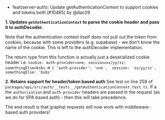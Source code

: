 - feat(server-auth): Update getAuthenticationContext to support cookies and tokens both (#10465) by @dac09

**1. Updates `getAuthenticationContext` to parse the cookie header and pass it to authDecoder.**

Note that the authentication context itself does not pull out the token from cookies, because with some providers (e.g. supabase) - we don't know the name of the cookie. This is left to the authDecoder implementation. 

The return type from this function is actually just a deserialized cookie header i.e. 
`cookie: auth-provider=one; session=xx/yy/zz; somethingElse=bsbs` => `{ 'auth-provider': 'one',  session: 'xx/yy/zz', somethingElse: 'bsbs'`

**2. Retains support for header/token based auth** 
See test on line 259 of `packages/api/src/auth/__tests__/getAuthenticationContext.test.ts`. If a the `authorization` and `auth-provider` headers are passed in the request (as we do for SPA based auth) - then this will take precedence. 

The end result is that graphql requests will now work with middleware-based auth providers! 
